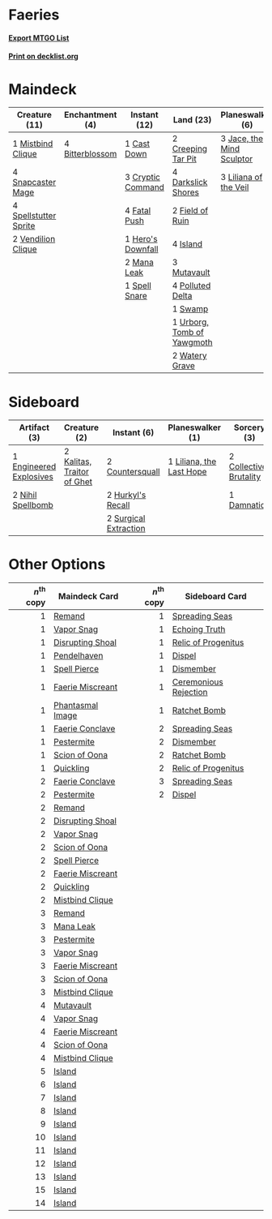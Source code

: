 # Faeries

#### [Export MTGO List](../collection/Faeries/Faeries.txt)
#### [Print on decklist.org](http://decklist.org/?deckmain=4%09Bitterblossom%0A1%09Cast%20Down%0A2%09Creeping%20Tar%20Pit%0A3%09Cryptic%20Command%0A4%09Darkslick%20Shores%0A4%09Fatal%20Push%0A2%09Field%20of%20Ruin%0A1%09Hero's%20Downfall%0A4%09Island%0A3%09Jace,%20the%20Mind%20Sculptor%0A3%09Liliana%20of%20the%20Veil%0A2%09Mana%20Leak%0A1%09Mistbind%20Clique%0A3%09Mutavault%0A4%09Polluted%20Delta%0A4%09Serum%20Visions%0A4%09Snapcaster%20Mage%0A1%09Spell%20Snare%0A4%09Spellstutter%20Sprite%0A1%09Swamp%0A1%09Urborg,%20Tomb%20of%20Yawgmoth%0A2%09Vendilion%20Clique%0A2%09Watery%20Grave&deckside=2%09Collective%20Brutality%0A2%09Countersquall%0A1%09Damnation%0A1%09Engineered%20Explosives%0A2%09Hurkyl's%20Recall%0A2%09Kalitas,%20Traitor%20of%20Ghet%0A1%09Liliana,%20the%20Last%20Hope%0A2%09Nihil%20Spellbomb%0A2%09Surgical%20Extraction)
# Maindeck

|                                         Creature (11)                                          |                                     Enchantment (4)                                      |                                        Instant (12)                                        |                                              Land (23)                                              |                                          Planeswalker (6)                                          |                                       Sorcery (4)                                       |
|------------------------------------------------------------------------------------------------|------------------------------------------------------------------------------------------|--------------------------------------------------------------------------------------------|-----------------------------------------------------------------------------------------------------|----------------------------------------------------------------------------------------------------|-----------------------------------------------------------------------------------------|
|1 [Mistbind Clique](http://gatherer.wizards.com/Pages/Card/Details.aspx?multiverseid=141825)    |4 [Bitterblossom](http://gatherer.wizards.com/Pages/Card/Details.aspx?multiverseid=397701)|1 [Cast Down](http://gatherer.wizards.com/Pages/Card/Details.aspx?multiverseid=442969)      |2 [Creeping Tar Pit](http://gatherer.wizards.com/Pages/Card/Details.aspx?multiverseid=457138)        |3 [Jace, the Mind Sculptor](http://gatherer.wizards.com/Pages/Card/Details.aspx?multiverseid=442051)|4 [Serum Visions](http://gatherer.wizards.com/Pages/Card/Details.aspx?multiverseid=50145)|
|4 [Snapcaster Mage](http://gatherer.wizards.com/Pages/Card/Details.aspx?multiverseid=227676)    |                                                                                          |3 [Cryptic Command](http://gatherer.wizards.com/Pages/Card/Details.aspx?multiverseid=438614)|4 [Darkslick Shores](http://gatherer.wizards.com/Pages/Card/Details.aspx?multiverseid=209400)        |3 [Liliana of the Veil](http://gatherer.wizards.com/Pages/Card/Details.aspx?multiverseid=235597)    |                                                                                         |
|4 [Spellstutter Sprite](http://gatherer.wizards.com/Pages/Card/Details.aspx?multiverseid=139429)|                                                                                          |4 [Fatal Push](http://gatherer.wizards.com/Pages/Card/Details.aspx?multiverseid=423724)     |2 [Field of Ruin](http://gatherer.wizards.com/Pages/Card/Details.aspx?multiverseid=435415)           |                                                                                                    |                                                                                         |
|2 [Vendilion Clique](http://gatherer.wizards.com/Pages/Card/Details.aspx?multiverseid=442065)   |                                                                                          |1 [Hero's Downfall](http://gatherer.wizards.com/Pages/Card/Details.aspx?multiverseid=373575)|4 [Island](http://gatherer.wizards.com/Pages/Card/Details.aspx?multiverseid=439857)                  |                                                                                                    |                                                                                         |
|                                                                                                |                                                                                          |2 [Mana Leak](http://gatherer.wizards.com/Pages/Card/Details.aspx?multiverseid=45242)       |3 [Mutavault](http://gatherer.wizards.com/Pages/Card/Details.aspx?multiverseid=370733)               |                                                                                                    |                                                                                         |
|                                                                                                |                                                                                          |1 [Spell Snare](http://gatherer.wizards.com/Pages/Card/Details.aspx?multiverseid=446100)    |4 [Polluted Delta](http://gatherer.wizards.com/Pages/Card/Details.aspx?multiverseid=405104)          |                                                                                                    |                                                                                         |
|                                                                                                |                                                                                          |                                                                                            |1 [Swamp](http://gatherer.wizards.com/Pages/Card/Details.aspx?multiverseid=439858)                   |                                                                                                    |                                                                                         |
|                                                                                                |                                                                                          |                                                                                            |1 [Urborg, Tomb of Yawgmoth](http://gatherer.wizards.com/Pages/Card/Details.aspx?multiverseid=383425)|                                                                                                    |                                                                                         |
|                                                                                                |                                                                                          |                                                                                            |2 [Watery Grave](http://gatherer.wizards.com/Pages/Card/Details.aspx?multiverseid=405114)            |                                                                                                    |                                                                                         |


# Sideboard

|                                          Artifact (3)                                           |                                            Creature (2)                                             |                                          Instant (6)                                           |                                         Planeswalker (1)                                          |                                           Sorcery (3)                                           |
|-------------------------------------------------------------------------------------------------|-----------------------------------------------------------------------------------------------------|------------------------------------------------------------------------------------------------|---------------------------------------------------------------------------------------------------|-------------------------------------------------------------------------------------------------|
|1 [Engineered Explosives](http://gatherer.wizards.com/Pages/Card/Details.aspx?multiverseid=50139)|2 [Kalitas, Traitor of Ghet](http://gatherer.wizards.com/Pages/Card/Details.aspx?multiverseid=407596)|2 [Countersquall](http://gatherer.wizards.com/Pages/Card/Details.aspx?multiverseid=186327)      |1 [Liliana, the Last Hope](http://gatherer.wizards.com/Pages/Card/Details.aspx?multiverseid=414388)|2 [Collective Brutality](http://gatherer.wizards.com/Pages/Card/Details.aspx?multiverseid=414380)|
|2 [Nihil Spellbomb](http://gatherer.wizards.com/Pages/Card/Details.aspx?multiverseid=442215)     |                                                                                                     |2 [Hurkyl's Recall](http://gatherer.wizards.com/Pages/Card/Details.aspx?multiverseid=135260)    |                                                                                                   |1 [Damnation](http://gatherer.wizards.com/Pages/Card/Details.aspx?multiverseid=425888)           |
|                                                                                                 |                                                                                                     |2 [Surgical Extraction](http://gatherer.wizards.com/Pages/Card/Details.aspx?multiverseid=397706)|                                                                                                   |                                                                                                 |


# Other Options

|*n*<sup>th</sup> copy|                                       Maindeck Card                                       |*n*<sup>th</sup> copy|                                         Sideboard Card                                         |
|--------------------:|-------------------------------------------------------------------------------------------|--------------------:|------------------------------------------------------------------------------------------------|
|                    1|[Remand](http://gatherer.wizards.com/Pages/Card/Details.aspx?multiverseid=380255)          |                    1|[Spreading Seas](http://gatherer.wizards.com/Pages/Card/Details.aspx?multiverseid=190405)       |
|                    1|[Vapor Snag](http://gatherer.wizards.com/Pages/Card/Details.aspx?multiverseid=249373)      |                    1|[Echoing Truth](http://gatherer.wizards.com/Pages/Card/Details.aspx?multiverseid=405212)        |
|                    1|[Disrupting Shoal](http://gatherer.wizards.com/Pages/Card/Details.aspx?multiverseid=74128) |                    1|[Relic of Progenitus](http://gatherer.wizards.com/Pages/Card/Details.aspx?multiverseid=174824)  |
|                    1|[Pendelhaven](http://gatherer.wizards.com/Pages/Card/Details.aspx?multiverseid=442233)     |                    1|[Dispel](http://gatherer.wizards.com/Pages/Card/Details.aspx?multiverseid=401858)               |
|                    1|[Spell Pierce](http://gatherer.wizards.com/Pages/Card/Details.aspx?multiverseid=425876)    |                    1|[Dismember](http://gatherer.wizards.com/Pages/Card/Details.aspx?multiverseid=382182)            |
|                    1|[Faerie Miscreant](http://gatherer.wizards.com/Pages/Card/Details.aspx?multiverseid=398459)|                    1|[Ceremonious Rejection](http://gatherer.wizards.com/Pages/Card/Details.aspx?multiverseid=417613)|
|                    1|[Phantasmal Image](http://gatherer.wizards.com/Pages/Card/Details.aspx?multiverseid=220099)|                    1|[Ratchet Bomb](http://gatherer.wizards.com/Pages/Card/Details.aspx?multiverseid=370623)         |
|                    1|[Faerie Conclave](http://gatherer.wizards.com/Pages/Card/Details.aspx?multiverseid=106531) |                    2|[Spreading Seas](http://gatherer.wizards.com/Pages/Card/Details.aspx?multiverseid=190405)       |
|                    1|[Pestermite](http://gatherer.wizards.com/Pages/Card/Details.aspx?multiverseid=139428)      |                    2|[Dismember](http://gatherer.wizards.com/Pages/Card/Details.aspx?multiverseid=382182)            |
|                    1|[Scion of Oona](http://gatherer.wizards.com/Pages/Card/Details.aspx?multiverseid=139741)   |                    2|[Ratchet Bomb](http://gatherer.wizards.com/Pages/Card/Details.aspx?multiverseid=370623)         |
|                    1|[Quickling](http://gatherer.wizards.com/Pages/Card/Details.aspx?multiverseid=383354)       |                    2|[Relic of Progenitus](http://gatherer.wizards.com/Pages/Card/Details.aspx?multiverseid=174824)  |
|                    2|[Faerie Conclave](http://gatherer.wizards.com/Pages/Card/Details.aspx?multiverseid=106531) |                    3|[Spreading Seas](http://gatherer.wizards.com/Pages/Card/Details.aspx?multiverseid=190405)       |
|                    2|[Pestermite](http://gatherer.wizards.com/Pages/Card/Details.aspx?multiverseid=139428)      |                    2|[Dispel](http://gatherer.wizards.com/Pages/Card/Details.aspx?multiverseid=401858)               |
|                    2|[Remand](http://gatherer.wizards.com/Pages/Card/Details.aspx?multiverseid=380255)          |                     |                                                                                                |
|                    2|[Disrupting Shoal](http://gatherer.wizards.com/Pages/Card/Details.aspx?multiverseid=74128) |                     |                                                                                                |
|                    2|[Vapor Snag](http://gatherer.wizards.com/Pages/Card/Details.aspx?multiverseid=249373)      |                     |                                                                                                |
|                    2|[Scion of Oona](http://gatherer.wizards.com/Pages/Card/Details.aspx?multiverseid=139741)   |                     |                                                                                                |
|                    2|[Spell Pierce](http://gatherer.wizards.com/Pages/Card/Details.aspx?multiverseid=425876)    |                     |                                                                                                |
|                    2|[Faerie Miscreant](http://gatherer.wizards.com/Pages/Card/Details.aspx?multiverseid=398459)|                     |                                                                                                |
|                    2|[Quickling](http://gatherer.wizards.com/Pages/Card/Details.aspx?multiverseid=383354)       |                     |                                                                                                |
|                    2|[Mistbind Clique](http://gatherer.wizards.com/Pages/Card/Details.aspx?multiverseid=141825) |                     |                                                                                                |
|                    3|[Remand](http://gatherer.wizards.com/Pages/Card/Details.aspx?multiverseid=380255)          |                     |                                                                                                |
|                    3|[Mana Leak](http://gatherer.wizards.com/Pages/Card/Details.aspx?multiverseid=45242)        |                     |                                                                                                |
|                    3|[Pestermite](http://gatherer.wizards.com/Pages/Card/Details.aspx?multiverseid=139428)      |                     |                                                                                                |
|                    3|[Vapor Snag](http://gatherer.wizards.com/Pages/Card/Details.aspx?multiverseid=249373)      |                     |                                                                                                |
|                    3|[Faerie Miscreant](http://gatherer.wizards.com/Pages/Card/Details.aspx?multiverseid=398459)|                     |                                                                                                |
|                    3|[Scion of Oona](http://gatherer.wizards.com/Pages/Card/Details.aspx?multiverseid=139741)   |                     |                                                                                                |
|                    3|[Mistbind Clique](http://gatherer.wizards.com/Pages/Card/Details.aspx?multiverseid=141825) |                     |                                                                                                |
|                    4|[Mutavault](http://gatherer.wizards.com/Pages/Card/Details.aspx?multiverseid=370733)       |                     |                                                                                                |
|                    4|[Vapor Snag](http://gatherer.wizards.com/Pages/Card/Details.aspx?multiverseid=249373)      |                     |                                                                                                |
|                    4|[Faerie Miscreant](http://gatherer.wizards.com/Pages/Card/Details.aspx?multiverseid=398459)|                     |                                                                                                |
|                    4|[Scion of Oona](http://gatherer.wizards.com/Pages/Card/Details.aspx?multiverseid=139741)   |                     |                                                                                                |
|                    4|[Mistbind Clique](http://gatherer.wizards.com/Pages/Card/Details.aspx?multiverseid=141825) |                     |                                                                                                |
|                    5|[Island](http://gatherer.wizards.com/Pages/Card/Details.aspx?multiverseid=439857)          |                     |                                                                                                |
|                    6|[Island](http://gatherer.wizards.com/Pages/Card/Details.aspx?multiverseid=439857)          |                     |                                                                                                |
|                    7|[Island](http://gatherer.wizards.com/Pages/Card/Details.aspx?multiverseid=439857)          |                     |                                                                                                |
|                    8|[Island](http://gatherer.wizards.com/Pages/Card/Details.aspx?multiverseid=439857)          |                     |                                                                                                |
|                    9|[Island](http://gatherer.wizards.com/Pages/Card/Details.aspx?multiverseid=439857)          |                     |                                                                                                |
|                   10|[Island](http://gatherer.wizards.com/Pages/Card/Details.aspx?multiverseid=439857)          |                     |                                                                                                |
|                   11|[Island](http://gatherer.wizards.com/Pages/Card/Details.aspx?multiverseid=439857)          |                     |                                                                                                |
|                   12|[Island](http://gatherer.wizards.com/Pages/Card/Details.aspx?multiverseid=439857)          |                     |                                                                                                |
|                   13|[Island](http://gatherer.wizards.com/Pages/Card/Details.aspx?multiverseid=439857)          |                     |                                                                                                |
|                   15|[Island](http://gatherer.wizards.com/Pages/Card/Details.aspx?multiverseid=439857)          |                     |                                                                                                |
|                   14|[Island](http://gatherer.wizards.com/Pages/Card/Details.aspx?multiverseid=439857)          |                     |                                                                                                |

